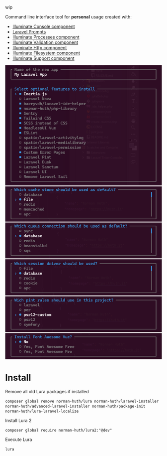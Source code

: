 wip

Command line interface tool for **personal** usage created with:

* [Illuminate Console component](https://laravel.com/docs/11.x/artisan)
* [Laravel Prompts](https://laravel.com/docs/11.x/prompts)
* [Illuminate Processes component](https://laravel.com/docs/11.x/processes)
* [Illuminate Validation component](https://laravel.com/docs/11.x/validation)
* [Illuminate Http component](https://laravel.com/docs/11.x/http-client)
* [Illuminate Filesystem component](https://laravel.com/docs/11.x/filesystem)
* [Illuminate Support component](https://laravel.com/docs/11.x/helpers)

![preview-01](/docs/assets/preview-01.png?v=a1daa84ad33bb1fef113f2ca0baca237)
![preview-02](/docs/assets/preview-02.png?v=61e54abbe07630592ad2a8de1526cd44)
![preview-03](/docs/assets/preview-03.png?v=59bcd81e786e68c973c921e6fb87764c)
![preview-04](/docs/assets/preview-04.png?v=937994c9a4dcbd1b975660b132628ba6)
![preview-05](/docs/assets/preview-05.png?v=b5581e04fc7d99c74872200bbf214371)
![preview-06](/docs/assets/preview-06.png?v=08af2783cdbed606f27e03dceb9916aa)

# Install

Remove all old Lura packages if installed

```shell
composer global remove norman-huth/lura norman-huth/laravel-installer norman-huth/advanced-laravel-installer norman-huth/package-init norman-huth/lura-laravel-localize
```

Install Lura 2

```shell
composer global require norman-huth/lura2:"@dev"
```

Execute Lura

```shell
lura
```
